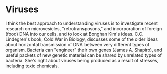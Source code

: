 # Viruses

I think the best approach to understanding viruses is to investigate recent research on microvesicles, "retrotransposons," and incorporation of foreign (food) DNA into our cells, and to look at Bonghan Kim's ideas. C.C. Lindegren's book, Cold War in Biology, discusses some of the older ideas about horizontal transmission of DNA between very different types of organism. Bacteria can "engineer" their own genes (James A. Shapiro), and useful packets of new genetic material can be shared by unrelated types of bacteria. She's right about viruses being produced as a result of stresses, including toxic chemicals.